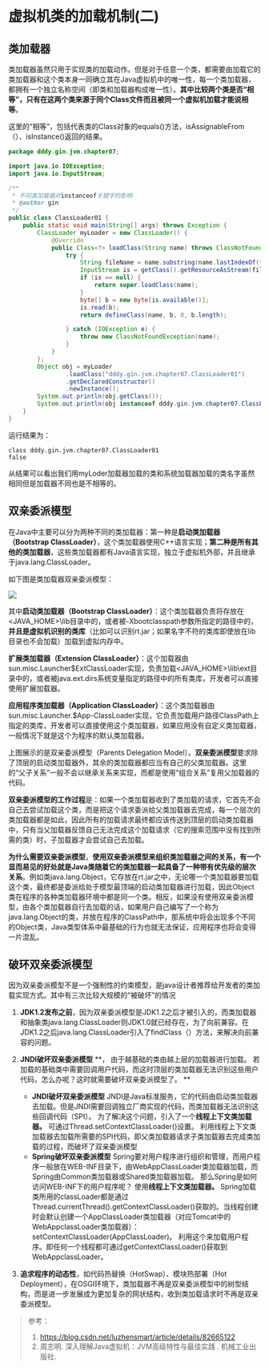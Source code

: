 # 虚拟机类的加载机制(二)

## 类加载器

类加载器虽然只用于实现类的加载动作。但是对于任意一个类，都需要由加载它的类加载器和这个类本身一同确立其在Java虚拟机中的唯一性，每一个类加载器，都拥有一个独立名称空间（即类和加载器构成唯一性）。**其中比较两个类是否“相等”，只有在这两个类来源于同个Class文件而且被同一个虚拟机加载才能说相等**。

这里的“相等”，包括代表类的Class对象的equals()方法，isAssignableFrom（）、isInstance()返回的结果。

```java
package dddy.gin.jvm.chapter07;

import java.io.IOException;
import java.io.InputStream;

/**
 * 不同类加载器对instanceof关键字的影响
 * @author gin
 */
public class ClassLoader01 {
    public static void main(String[] args) throws Exception {
        ClassLoader myLoader = new ClassLoader() {
            @Override
            public Class<?> loadClass(String name) throws ClassNotFoundException {
                try {
                    String fileName = name.substring(name.lastIndexOf(".") + 1) + ".class";
                    InputStream is = getClass().getResourceAsStream(fileName);
                    if (is == null) {
                        return super.loadClass(name);
                    }
                    byte[] b = new byte[is.available()];
                    is.read(b);
                    return defineClass(name, b, 0, b.length);

                } catch (IOException e) {
                    throw new ClassNotFoundException(name);
                }
            }
        };
        Object obj = myLoader
                .loadClass("dddy.gin.jvm.chapter07.ClassLoader01")
                .getDeclaredConstructor()
                .newInstance();
        System.out.println(obj.getClass());
        System.out.println(obj instanceof dddy.gin.jvm.chapter07.ClassLoader01);
    }
}
```

运行结果为：

```
class dddy.gin.jvm.chapter07.ClassLoader01
false
```

从结果可以看出我们用myLoder加载器加载的类和系统加载器加载的类名字虽然相同但是加载器不同也是不相等的。

## 双亲委派模型

在Java中主要可以分为两种不同的类加载器：第一种是**启动类加载器（Bootstrap ClassLoader）**，这个类加载器使用C++语言实现；**第二种是所有其他的类加载器**，这些类加载器都有Java语言实现，独立于虚拟机外部，并且继承于java.lang.ClassLoader。

如下图是类加载器双亲委派模型：

![](https://raw.githubusercontent.com/dddygin/intentional-learning/master/blog/images/jvm/blog_jvm_02.png)

其中**启动类加载器（Bootstrap ClassLoader）**：这个类加载器负责将存放在\<JAVA_HOME\>\\lib目录中的，或者被-Xbootclasspath参数所指定的路径中的，**并且是虚拟机识别的类库**（比如可以识别rt.jar；如果名字不符的类库即使放在lib目录也不会加载）加载到虚拟内存中。

**扩展类加载器（Extension ClassLoader）**：这个加载器由sun.misc.Launcher$ExtClassLoader实现，负责加载\<JAVA_HOME\>\\lib\\ext目录中的，或者被java.ext.dirs系统变量指定的路径中的所有类库，开发者可以直接使用扩展加载器。

**应用程序类加载器（Application ClassLoader）**：这个类加载器由sun.misc.Launcher.$App-ClassLoader实现，它负责加载用户路径ClassPath上指定的类库，开发者可以直接使用这个类加载器，如果应用没有自定义类加载器，一般情况下就是这个为程序的默认类加载器。

上图展示的是双亲委派模型（Parents Delegation Model）。**双亲委派模型**要求除了顶层的启动类加载器外，其余的类加载器都应当有自己的父类加载器。这里的“父子关系”一般不会以继承关系来实现，而都是使用“组合关系”复用父加载器的代码。

**双亲委派模型的工作过程**是：如果一个类加载器收到了类加载的请求，它首先不会自己去尝试加载这个类，而是把这个请求委派给父类加载器去完成，每一个层次的类加载器都是如此，因此所有的加载请求最终都应该传送到顶层的启动类加载器中，只有当父加载器反馈自己无法完成这个加载请求（它的搜索范围中没有找到所需的类）时，子加载器才会尝试自己去加载。

**为什么需要双亲委派模型**，**使用双亲委派模型来组织类加载器之间的关系，有一个显而易见的好处就是Java类随着它的类加载器一起具备了一种带有优先级的层次关系**。例如类java.lang.Object，它存放在rt.jar之中，无论哪一个类加载器要加载这个类，最终都是委派给处于模型最顶端的启动类加载器进行加载，因此Object类在程序的各种类加载器环境中都是同一个类。相反，如果没有使用双亲委派模型，由各个类加载器自行去加载的话，如果用户自己编写了一个称为java.lang.Object的类，并放在程序的ClassPath中，那系统中将会出现多个不同的Object类，Java类型体系中最基础的行为也就无法保证，应用程序也将会变得一片混乱。

## 破环双亲委派模型

因为双亲委派模型不是一个强制性的约束模型，是java设计者推荐给开发者的类加载实现方式。其中有三次比较大规模的“被破坏”的情况

1. **JDK1.2发布之前**，因为双亲委派模型是JDK1.2之后才被引入的，而类加载器和抽象类java.lang.ClassLoader则JDK1.0就已经存在，为了向前兼容。在JDK1.2之后java.lang.ClassLoader引入了findClass（）方法，来解决向前兼容的问题。
2. **JNDI破坏双亲委派模型**  **，  由于越基础的类由越上层的加载器进行加载。 
   若加载的基础类中需要回调用户代码，而这时顶层的类加载器无法识别这些用户代码，怎么办呢？这时就需要破坏双亲委派模型了。  **
   - **JNDI破坏双亲委派模型** 
     JNDI是Java标准服务，它的代码由启动类加载器去加载。但是JNDI需要回调独立厂商实现的代码，而类加载器无法识别这些回调代码（SPI）。 
     为了解决这个问题，引入了一个**线程上下文类加载器。** 可通过Thread.setContextClassLoader()设置。 
     利用线程上下文类加载器去加载所需要的SPI代码，即父类加载器请求子类加载器去完成类加载的过程，而破坏了双亲委派模型 
   - **Spring破坏双亲委派模型** 
     Spring要对用户程序进行组织和管理，而用户程序一般放在WEB-INF目录下，由WebAppClassLoader类加载器加载，而Spring由Common类加载器或Shared类加载器加载。 
     那么Spring是如何访问WEB-INF下的用户程序呢？ 
     使用**线程上下文类加载器。** Spring加载类所用的classLoader都是通过Thread.currentThread().getContextClassLoader()获取的。当线程创建时会默认创建一个AppClassLoader类加载器（对应Tomcat中的WebAppclassLoader类加载器）： setContextClassLoader(AppClassLoader)。 
     利用这个来加载用户程序。即任何一个线程都可通过getContextClassLoader()获取到WebAppclassLoader。

3. **追求程序的动态性**，如代码热替换（HotSwap）、模块热部署（Hot Deployment），在OSGI环境下，类加载器不再是双亲委派模型中的树型结构，而是进一步发展成为更加复杂的网状结构，收到类加载请求时不再是双亲委派模型。



> 参考：
>
> 1.  https://blog.csdn.net/luzhensmart/article/details/82665122 
> 2.  周志明. 深入理解Java虚拟机：JVM高级特性与最佳实践 . 机械工业出版社. 